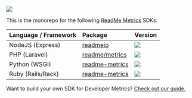 [![](https://d3vv6lp55qjaqc.cloudfront.net/items/1M3C3j0I0s0j3T362344/Untitled-2.png)](https://readme.com)

This is the monorepo for the following [ReadMe Metrics](https://readme.com/metrics/) SDKs:

| Language / Framework | Package | Version |
| :--- | :--- | :--- |
| NodeJS (Express) | [readmeio](https://github.com/readmeio/metrics-sdks/tree/master/packages/node) | ![](https://img.shields.io/npm/v/readmeio) |
| PHP (Laravel) | [readme/metrics](https://github.com/readmeio/metrics-sdks/tree/master/packages/php) | ![](https://img.shields.io/packagist/v/readme/metrics) |
| Python (WSGI) | [readme-metrics](https://github.com/readmeio/metrics-sdks/tree/master/packages/python) | ![](https://img.shields.io/pypi/v/readme-metrics) |
| Ruby (Rails/Rack) | [readme-metrics](https://github.com/readmeio/metrics-sdks/tree/master/packages/ruby) | ![](https://img.shields.io/gem/v/readme-metrics) |

Want to build your own SDK for Developer Metrics? [Check out our guide.](https://docs.readme.com/metrics/docs/building-api-metrics-middleware)
